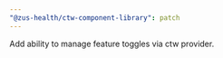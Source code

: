 ```yaml
---
"@zus-health/ctw-component-library": patch
---
```


Add ability to manage feature toggles via ctw provider.

